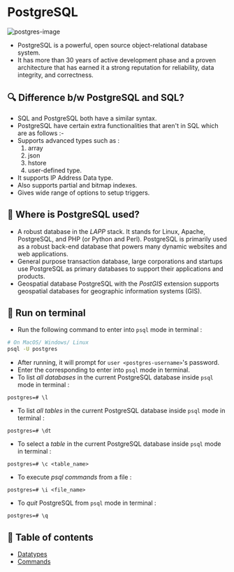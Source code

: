 # PostgreSQL

![postgres-image](https://images.g2crowd.com/uploads/product/image/social_landscape/social_landscape_251be2af3ae607c45c14e816eaa1cf41/postgresql.png)

- PostgreSQL is a powerful, open source object-relational database system.
- It has more than 30 years of active development phase and a proven architecture that has earned it a strong reputation for reliability, data integrity, and correctness.

## 🔍 Difference b/w PostgreSQL and SQL?

- SQL and PostgreSQL both have a similar syntax.
- PostgreSQL have certain extra functionalities that aren't in SQL which are as follows :-
- Supports advanced types such as :
  1. array
  2. json
  3. hstore
  4. user-defined type.
- It supports IP Address Data type.
- Also supports partial and bitmap indexes.
- Gives wide range of options to setup triggers.

## 🤔 Where is PostgreSQL used?

- A robust database in the _LAPP_ stack. It stands for Linux, Apache, PostgreSQL, and PHP (or Python and Perl). PostgreSQL is primarily used as a robust back-end database that powers many dynamic websites and web applications.
- General purpose transaction database, large corporations and startups use PostgreSQL as primary databases to support their applications and products.
- Geospatial database PostgreSQL with the _PostGIS_ extension supports geospatial databases for geographic information systems (GIS).

## 💽 Run on terminal

- Run the following command to enter into `psql` mode in terminal :

```bash
# On MacOS/ Windows/ Linux
psql -U postgres
```

- After running, it will prompt for `user <postgres-username>`'s password.
- Enter the corresponding to enter into `psql` mode in terminal.
- To list _all databases_ in the current PostgreSQL database inside `psql` mode in terminal :

```postgres
postgres=# \l
```

- To list _all tables_ in the current PostgreSQL database inside `psql` mode in terminal :

```postgres
postgres=# \dt
```

- To select a _table_ in the current PostgreSQL database inside `psql` mode in terminal :

```postgres
postgres=# \c <table_name>
```

- To execute _psql commands_ from a file :

```postgres
postgres=# \i <file_name>
```

- To _quit_ PostgreSQL from `psql` mode in terminal :

```postgres
postgres=# \q
```

## 📑 Table of contents

- [Datatypes](bin/src/datatypes.md)
- [Commands](bin/src/commands.md)
